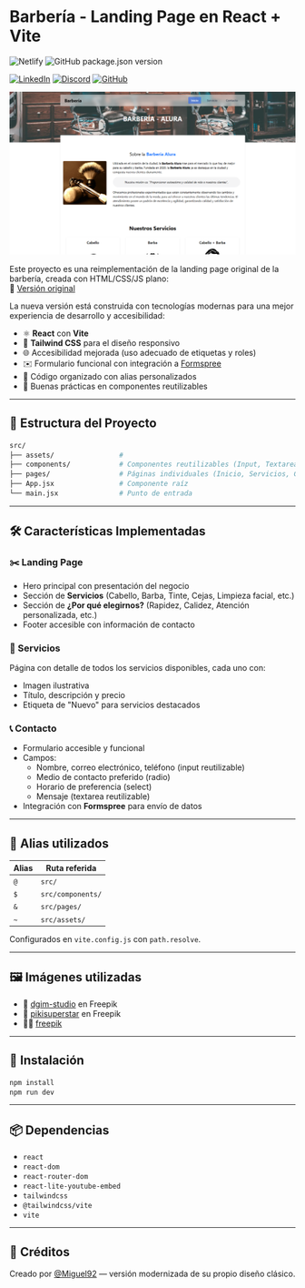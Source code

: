 # Barbería - Landing Page en React + Vite
![Netlify](https://img.shields.io/netlify/a91131b3-9575-46f6-a031-ad367151d31c?link=https%3A%2F%2Fbarberia20-react.netlify.app%2F)
![GitHub package.json version](https://img.shields.io/github/package-json/v/proyectos-random-x/barberia-2.0)

[![LinkedIn](https://img.shields.io/badge/LinkedIn-%230077B5.svg?style=for-the-badge&logo=linkedin&logoColor=white)](https://www.linkedin.com/in/joelmiguelvalente/)
[![Discord](https://img.shields.io/badge/Discord-%237289DA.svg?style=for-the-badge&logo=discord&logoColor=white)](https://discord.com/users/465203938900049920)
[![GitHub](https://img.shields.io/badge/GitHub-%23181717?style=for-the-badge&logo=github&logoColor=white)](https://github.com/joelmiguelvalente)

![Vista previa del proyecto](screenshot.png)

Este proyecto es una reimplementación de la landing page original de la barbería, creada con HTML/CSS/JS plano:  
🔗 [Versión original](https://proyectos-random-x.github.io/barberia/)

La nueva versión está construida con tecnologías modernas para una mejor experiencia de desarrollo y accesibilidad:

- ⚛️ **React** con **Vite**
- 💨 **Tailwind CSS** para el diseño responsivo
- 🌐 Accesibilidad mejorada (uso adecuado de etiquetas y roles)
- ✉️ Formulario funcional con integración a [Formspree](https://formspree.io)
- 🧠 Código organizado con alias personalizados
- 🎯 Buenas prácticas en componentes reutilizables

---

## 🧩 Estructura del Proyecto

```bash
src/
├── assets/                # 
├── components/            # Componentes reutilizables (Input, Textarea, etc.)
├── pages/                 # Páginas individuales (Inicio, Servicios, Contacto)
├── App.jsx                # Componente raíz
└── main.jsx               # Punto de entrada
```

---

## 🛠️ Características Implementadas

### ✂️ Landing Page

- Hero principal con presentación del negocio
- Sección de **Servicios** (Cabello, Barba, Tinte, Cejas, Limpieza facial, etc.)
- Sección de **¿Por qué elegirnos?** (Rapidez, Calidez, Atención personalizada, etc.)
- Footer accesible con información de contacto

### 🧾 Servicios

Página con detalle de todos los servicios disponibles, cada uno con:

- Imagen ilustrativa
- Título, descripción y precio
- Etiqueta de "Nuevo" para servicios destacados

### 📞 Contacto

- Formulario accesible y funcional
- Campos:
  - Nombre, correo electrónico, teléfono (input reutilizable)
  - Medio de contacto preferido (radio)
  - Horario de preferencia (select)
  - Mensaje (textarea reutilizable)
- Integración con **Formspree** para envío de datos

---

## 🧠 Alias utilizados

| Alias | Ruta referida       |
|-------|---------------------|
| `@`   | `src/`              |
| `$`   | `src/components/`   |
| `&`   | `src/pages/`        |
| `~`   | `src/assets/`       |

Configurados en `vite.config.js` con `path.resolve`.

---

## 🖼️ Imágenes utilizadas

- 🎨 [dgim-studio](https://www.freepik.es/vector-gratis/plantilla-colorida-maquinilla-afeitar-recta-vintage_8136766.htm) en Freepik
- 🧴 [pikisuperstar](https://www.freepik.es/vector-gratis/pasos-rutina-cuidado-piel-hombres_9469448.htm) en Freepik
- 💇‍♂️ [freepik](https://www.freepik.es/vector-gratis/estilo-pelo-hombre_816107.htm)

---

## 🚀 Instalación

```bash
npm install
npm run dev
```

---

## 📦 Dependencias

- `react`
- `react-dom`
- `react-router-dom`
- `react-lite-youtube-embed`
- `tailwindcss`
- `@tailwindcss/vite`
- `vite`

---

## 💈 Créditos

Creado por [@Miguel92](https://github.com/proyectos-random-x) — versión modernizada de su propio diseño clásico.
